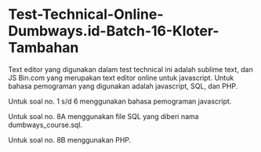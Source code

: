 # Test-Technical-Online-Dumbways.id-Batch-16-Kloter-Tambahan

Text editor yang digunakan dalam test technical ini adalah sublime text, dan JS Bin.com yang merupakan text editor online untuk javascript. Untuk bahasa pemograman yang digunakan adalah javascript, SQL, dan PHP.

Untuk soal no. 1 s/d 6 menggunakan bahasa pemograman javascript.

Untuk soal no. 8A menggunakan file SQL yang diberi nama dumbways_course.sql.

Untuk soal no. 8B menggunakan PHP.

